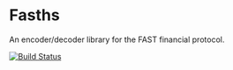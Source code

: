 Fasths
=====

An encoder/decoder library for the FAST financial protocol.

[![Build Status](https://drone.io/github.com/RobinKrom/fasths/status.png)](https://drone.io/github.com/RobinKrom/fasths/latest)
